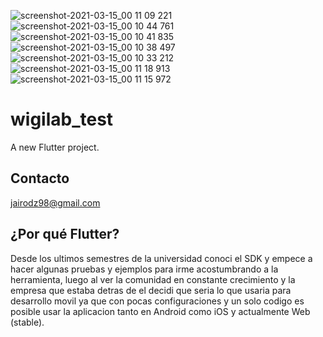 ![screenshot-2021-03-15_00 11 09 221](https://user-images.githubusercontent.com/17035878/111106762-b4498a00-8523-11eb-90db-0b2f2630ed66.png)
![screenshot-2021-03-15_00 10 44 761](https://user-images.githubusercontent.com/17035878/111106764-b4e22080-8523-11eb-83f0-3c85e9f9099a.png)
![screenshot-2021-03-15_00 10 41 835](https://user-images.githubusercontent.com/17035878/111106767-b57ab700-8523-11eb-9d7b-dde99f2f340a.png)
![screenshot-2021-03-15_00 10 38 497](https://user-images.githubusercontent.com/17035878/111106769-b57ab700-8523-11eb-9359-539512bf367a.png)
![screenshot-2021-03-15_00 10 33 212](https://user-images.githubusercontent.com/17035878/111106770-b6134d80-8523-11eb-8d11-4d52ffb95160.png)
![screenshot-2021-03-15_00 11 18 913](https://user-images.githubusercontent.com/17035878/111106771-b6134d80-8523-11eb-82fa-f9137e2019c6.png)
![screenshot-2021-03-15_00 11 15 972](https://user-images.githubusercontent.com/17035878/111106772-b6134d80-8523-11eb-9bdd-b250dc532a4e.png)
# wigilab_test

A new Flutter project.

## Contacto

jairodz98@gmail.com

## ¿Por qué Flutter?
Desde los ultimos semestres de la universidad conoci el SDK y empece a hacer algunas pruebas y ejemplos para irme acostumbrando a la herramienta, luego al ver la comunidad en constante crecimiento y la empresa que estaba detras de el decidi que seria lo que usaria para desarrollo movil ya que con pocas configuraciones y un solo codigo es posible usar la aplicacion tanto en Android como iOS y actualmente Web (stable).
